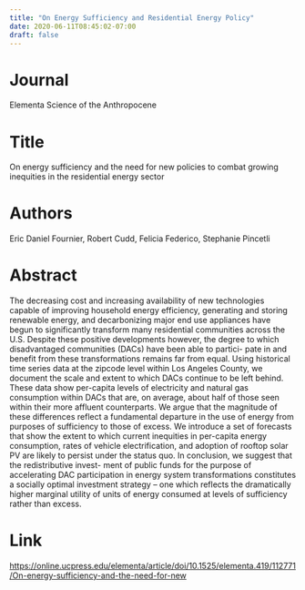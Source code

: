 ```yaml
---
title: "On Energy Sufficiency and Residential Energy Policy"
date: 2020-06-11T08:45:02-07:00
draft: false
---
```


# Journal
Elementa Science of the Anthropocene

# Title
On energy sufficiency and the need for new policies to combat growing inequities in the residential energy sector

# Authors
Eric Daniel Fournier, Robert Cudd, Felicia Federico, Stephanie Pincetli

# Abstract
The decreasing cost and increasing availability of new technologies capable of improving household energy efficiency, generating and storing renewable energy, and decarbonizing major end use appliances have begun to significantly transform many residential communities across the U.S. Despite these positive developments however, the degree to which disadvantaged communities (DACs) have been able to partici- pate in and benefit from these transformations remains far from equal. Using historical time series data at the zipcode level within Los Angeles County, we document the scale and extent to which DACs continue to be left behind. These data show per-capita levels of electricity and natural gas consumption within DACs that are, on average, about half of those seen within their more affluent counterparts. We argue that the magnitude of these differences reflect a fundamental departure in the use of energy from purposes of sufficiency to those of excess. We introduce a set of forecasts that show the extent to which current inequities in per-capita energy consumption, rates of vehicle electrification, and adoption of rooftop solar PV are likely to persist under the status quo. In conclusion, we suggest that the redistributive invest- ment of public funds for the purpose of accelerating DAC participation in energy system transformations constitutes a socially optimal investment strategy – one which reflects the dramatically higher marginal utility of units of energy consumed at levels of sufficiency rather than excess. 

# Link
https://online.ucpress.edu/elementa/article/doi/10.1525/elementa.419/112771/On-energy-sufficiency-and-the-need-for-new
